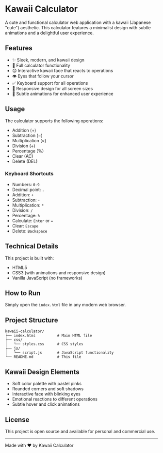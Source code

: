 # Kawaii Calculator

A cute and functional calculator web application with a kawaii (Japanese "cute") aesthetic. This calculator features a minimalist design with subtle animations and a delightful user experience.

## Features

- ✨ Sleek, modern, and kawaii design
- 🧮 Full calculator functionality
- 😊 Interactive kawaii face that reacts to operations
- 👁️ Eyes that follow your cursor
- ✅ Keyboard support for all operations
- 📱 Responsive design for all screen sizes
- 🎨 Subtle animations for enhanced user experience

## Usage

The calculator supports the following operations:
- Addition (+)
- Subtraction (−)
- Multiplication (×)
- Division (÷)
- Percentage (%)
- Clear (AC)
- Delete (DEL)

### Keyboard Shortcuts

- Numbers: `0-9`
- Decimal point: `.`
- Addition: `+`
- Subtraction: `-`
- Multiplication: `*`
- Division: `/`
- Percentage: `%`
- Calculate: `Enter` or `=`
- Clear: `Escape`
- Delete: `Backspace`

## Technical Details

This project is built with:
- HTML5
- CSS3 (with animations and responsive design)
- Vanilla JavaScript (no frameworks)

## How to Run

Simply open the `index.html` file in any modern web browser.

## Project Structure

```
kawaii-calculator/
├── index.html          # Main HTML file
├── css/
│   └── styles.css      # CSS styles
├── js/
│   └── script.js       # JavaScript functionality
└── README.md           # This file
```

## Kawaii Design Elements

- Soft color palette with pastel pinks
- Rounded corners and soft shadows
- Interactive face with blinking eyes
- Emotional reactions to different operations
- Subtle hover and click animations

## License

This project is open source and available for personal and commercial use.

---

Made with ♥ by Kawaii Calculator
